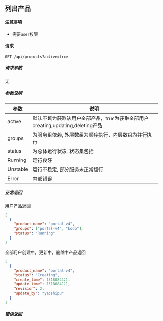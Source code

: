 ## 列出产品

#### 注意事项

- 需要`user`权限

#### 请求

```
GET /api/products?active=true
```

##### 请求参数

无

##### 参数说明

|参数|说明|
|---|---|
|active|默认不填为获取该用户全部产品，true为获取全部用户creating,updating,deleting产品|
|groups|为服务组依赖, 外层数组为顺序执行，内层数组为并行执行|
|status|为总体运行状态, 状态集包括|
|Running|运行良好|
|Unstable|运行不稳定, 部分服务未正常运行|
|Error|内部错误|
  
##### 正常返回

用户产品返回
```json
[
  {
    "product_name": "portal-v4",
    "groups": ["portal-v4", "kodo"],
    "status": "Running"
  }
]
```

全部用户创建中，更新中，删除中产品返回
```json
[
  {
    "product_name": "portal-v4",
    "status": "Creating",
    "create_time": 1518084121,
    "update_time": 1518084121,
    "revision": 2,
    "update_by": "yaoshipu"
  }
]
```



##### 错误返回
